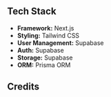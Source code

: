 ## Tech Stack

- **Framework:** Next.js
- **Styling:** Tailwind CSS
- **User Management:** Supabase
- **Auth:** Supabase
- **Storage:** Supabase
- **ORM:** Prisma ORM

## Credits
